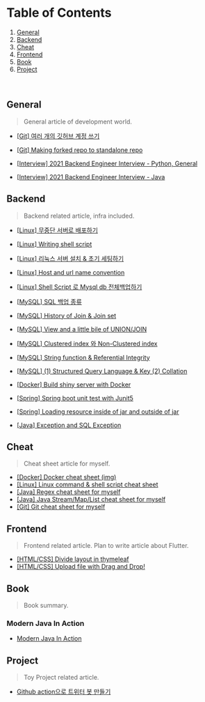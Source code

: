 # Table of Contents 
1. [General](#general)
2. [Backend](#backend)
3. [Cheat](#cheat)
4. [Frontend](#frontend)
5. [Book](#book)
6. [Project](#project)






<br>


## General
> General article of development world.
- [[Git] 여러 개의 깃허브 계정 쓰기](https://leeleelee3264.github.io/general/2022/01/12/git-multi-account.html)
- [[Git] Making forked repo to standalone repo](https://leeleelee3264.github.io/general/2020/09/17/git-forked-repo-commit.html)


- [[Interview] 2021 Backend Engineer Interview - Python, General](https://leeleelee3264.github.io/general/2021/12/02/interview-python.html)
- [[Interview] 2021 Backend Engineer Interview - Java](https://leeleelee3264.github.io/general/2021/12/02/interview-java.html)


## Backend 
> Backend related article, infra included.
- [[Linux] 무중단 서버로 배포하기](https://leeleelee3264.github.io/backend/2021/03/15/blue-green-deploy.html)
- [[Linux] Writing shell script](https://leeleelee3264.github.io/backend/2021/01/05/linux-writing-shell-script.html)
- [[Linux] 리눅스 서버 설치 & 초기 세팅하기](https://leeleelee3264.github.io/backend/2021/04/16/linux-server-init-setting.html)
- [[Linux] Host and url name convention](https://leeleelee3264.github.io/backend/2021/01/13/linux-host-name-convention.html)
- [[Linux] Shell Script 로 Mysql db 전체백업하기](https://leeleelee3264.github.io/backend/2021/09/09/linux-shell-db-backup.html)


- [[MySQL] SQL 백업 종류](https://leeleelee3264.github.io/backend/2021/07/21/mysql-backup.html)
- [[MySQL] History of Join & Join set](https://leeleelee3264.github.io/backend/2021/07/14/mysql-history-of-join-and-join-set.html)
- [[MySQL] View and a little bile of UNION/JOIN](https://leeleelee3264.github.io/backend/2020/10/27/sql-view-union-join.html)
- [[MySQL] Clustered index 와 Non-Clustered index](https://leeleelee3264.github.io/backend/2021/06/21/mysql-index.html)
- [[MySQL] String function & Referential Integrity](https://leeleelee3264.github.io/backend/2021/07/08/mysql-stringfunction-and-referential-integrity.html)
- [[MySQL] (1) Structured Query Language & Key (2) Collation](https://leeleelee3264.github.io/backend/2021/06/30/mysql-sql-and-key-and-collation.html)


- [[Docker] Build shiny server with Docker](https://leeleelee3264.github.io/backend/2021/01/30/build-server-with-docker.html)


- [[Spring] Spring boot unit test with Junit5](https://leeleelee3264.github.io/backend/2021/01/26/spring-unit-test.html)
- [[Spring] Loading resource inside of jar and outside of jar](https://leeleelee3264.github.io/backend/2021/01/08/spring-resource-load.html)
- [[Java] Exception and SQL Exception](https://leeleelee3264.github.io/backend/2020/09/18/java-checkunckeck-exception.html)


## Cheat 
> Cheat sheet article for myself.
- [[Docker] Docker cheat sheet (img)](https://leeleelee3264.github.io/cheat/2021/01/30/docker-cheet-sheet.html)
- [[Linux] Linux command & shell script cheat sheet](https://leeleelee3264.github.io/cheat/2020/12/12/linux-cheat-sheet.html)
- [[Java] Regex cheat sheet for myself](https://leeleelee3264.github.io/cheat/2020/09/24/java-regex-cheat-sheet.html)
- [[Java] Java Stream/Map/List cheat sheet for myself](https://leeleelee3264.github.io/cheat/2020/09/24/java-stream-cheat-sheet.html)
- [[Git] Git cheat sheet for myself](https://leeleelee3264.github.io/cheat/2020/09/24/git-cheat-sheet.html)


## Frontend 
> Frontend related article. Plan to write article about Flutter.
- [[HTML/CSS] Divide layout in thymeleaf](https://leeleelee3264.github.io/frontend/2020/10/25/front-thymeleaf-layout.html)
- [[HTML/CSS] Upload file with Drag and Drop!](https://leeleelee3264.github.io/frontend/2020/10/14/front-dropdown-file.html)


## Book 
> Book summary. 
### Modern Java In Action 
- [Modern Java In Action](https://leeleelee3264.github.io/book/2021/02/14/java-in-action-part1.html)


## Project 
> Toy Project related article. 
- [Github action으로 트위터 봇 만들기](https://leeleelee3264.github.io/project/2021/04/16/twitterbot-with-git-action.html)

